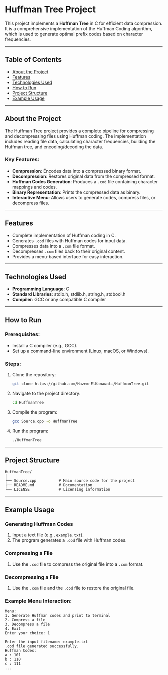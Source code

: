 
# Huffman Tree Project

This project implements a **Huffman Tree** in C for efficient data compression. It is a comprehensive implementation of the Huffman Coding algorithm, which is used to generate optimal prefix codes based on character frequencies.

---

## Table of Contents
- [About the Project](#about-the-project)
- [Features](#features)
- [Technologies Used](#technologies-used)
- [How to Run](#how-to-run)
- [Project Structure](#project-structure)
- [Example Usage](#example-usage)
---

## About the Project
The Huffman Tree project provides a complete pipeline for compressing and decompressing files using Huffman coding. The implementation includes reading file data, calculating character frequencies, building the Huffman tree, and encoding/decoding the data.

### Key Features:
- **Compression**: Encodes data into a compressed binary format.
- **Decompression**: Restores original data from the compressed format.
- **Huffman Codes Generation**: Produces a `.cod` file containing character mappings and codes.
- **Binary Representation**: Prints the compressed data as binary.
- **Interactive Menu**: Allows users to generate codes, compress files, or decompress files.

---

## Features
- Complete implementation of Huffman coding in C.
- Generates `.cod` files with Huffman codes for input data.
- Compresses data into a `.com` file format.
- Decompresses `.com` files back to their original content.
- Provides a menu-based interface for easy interaction.

---

## Technologies Used
- **Programming Language**: C
- **Standard Libraries**: stdio.h, stdlib.h, string.h, stdbool.h
- **Compiler**: GCC or any compatible C compiler

---

## How to Run
### Prerequisites:
- Install a C compiler (e.g., GCC).
- Set up a command-line environment (Linux, macOS, or Windows).

### Steps:
1. Clone the repository:
   ```bash
   git clone https://github.com/Hazem-ElKanawati/HuffmanTree.git
   ```
2. Navigate to the project directory:
   ```bash
   cd HuffmanTree
   ```
3. Compile the program:
   ```bash
   gcc Source.cpp -o HuffmanTree
   ```
4. Run the program:
   ```bash
   ./HuffmanTree
   ```

---

## Project Structure
```plaintext
HuffmanTree/
│
├── Source.cpp          # Main source code for the project
├── README.md           # Documentation
└── LICENSE             # Licensing information
```

---

## Example Usage

### Generating Huffman Codes
1. Input a text file (e.g., `example.txt`).
2. The program generates a `.cod` file with Huffman codes.

### Compressing a File
1. Use the `.cod` file to compress the original file into a `.com` format.

### Decompressing a File
1. Use the `.com` file and the `.cod` file to restore the original file.

### Example Menu Interaction:
```plaintext
Menu:
1. Generate Huffman codes and print to terminal
2. Compress a file
3. Decompress a file
4. Exit
Enter your choice: 1

Enter the input filename: example.txt
.cod file generated successfully.
Huffman Codes:
a : 101
b : 110
c : 111
...
```
